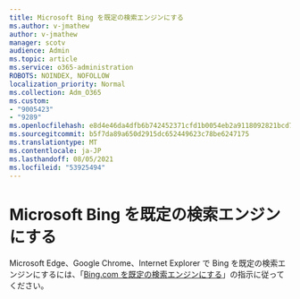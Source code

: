 ```yaml
---
title: Microsoft Bing を既定の検索エンジンにする
ms.author: v-jmathew
author: v-jmathew
manager: scotv
audience: Admin
ms.topic: article
ms.service: o365-administration
ROBOTS: NOINDEX, NOFOLLOW
localization_priority: Normal
ms.collection: Adm_O365
ms.custom:
- "9005423"
- "9289"
ms.openlocfilehash: e8d4e46da4dfb6b742452371cfd1b0054eb2a9118092821bcd7b66ef4121d02f
ms.sourcegitcommit: b5f7da89a650d2915dc652449623c78be6247175
ms.translationtype: MT
ms.contentlocale: ja-JP
ms.lasthandoff: 08/05/2021
ms.locfileid: "53925494"
---
```

# <a name="make-microsoft-bing-your-default-search-engine"></a>Microsoft Bing を既定の検索エンジンにする

Microsoft Edge、Google Chrome、Internet Explorer で Bing を既定の検索エンジンにするには、「[Bing.com を既定の検索エンジンにする](https://go.microsoft.com/fwlink/?linkid=2148834)」の指示に従ってください。
